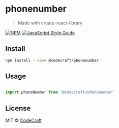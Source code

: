# phonenumber

> Made with create-react-library

[![NPM](https://img.shields.io/npm/v/@codecraft/phonenumber.svg)](https://www.npmjs.com/package/@codecraft/phonenumber) [![JavaScript Style Guide](https://img.shields.io/badge/code_style-standard-brightgreen.svg)](https://standardjs.com)

## Install

```bash
npm install --save @codecraft/phonenumber
```

## Usage

```jsx

import phoneNumber from '@codecraft/phonenumber'

```

## License

MIT © [CodeCraft](https://github.com/CodeCraft)
